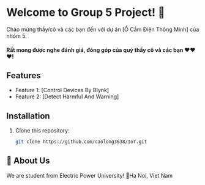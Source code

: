 # Welcome to Group 5 Project! 👋

Chào mừng thầy/cô và các bạn đến với dự án [Ổ Cắm Điện Thông Minh] của nhóm 5.
#### Rất mong được nghe đánh giá, đóng góp của quý thầy cô và các bạn ❤❤❤!
## Features
- Feature 1: [Control Devices By Blynk]
- Feature 2: [Detect Harmful And Warning]

## Installation
1. Clone this repository:
   ```bash
   git clone https://github.com/caolong3638/IoT.git

## 🚀 About Us
We are student from Electric Power University!
📍Ha Noi, Viet Nam

